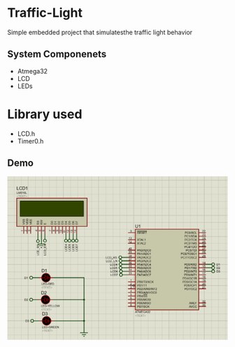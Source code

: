 # Traffic-Light
Simple embedded project that simulatesthe traffic light behavior

## System Componenets
* Atmega32
* LCD
* LEDs

# Library used
* LCD.h
* Timer0.h

## Demo
<p align="center"><img src="gifs/trafficlights.gif"\></p>
